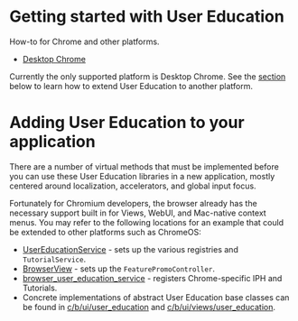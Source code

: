 # Getting started with User Education

How-to for Chrome and other platforms.

* [Desktop Chrome](/chrome/browser/ui/user_education/README.md)

Currently the only supported platform is Desktop Chrome. See the
[section](#Adding-User-Education-to-your-application) below to learn how
to extend User Education to another platform.


# Adding User Education to your application

There are a number of virtual methods that must be implemented before you can
use these User Education libraries in a new application, mostly centered around
localization, accelerators, and global input focus.

Fortunately for Chromium developers, the browser already has the necessary
support built in for Views, WebUI, and Mac-native context menus. You may refer
to the following locations for an example that could be extended to other
platforms such as ChromeOS:
  * [UserEducationService](
    /chrome/browser/ui/user_education/user_education_service.h) - sets up the
    various registries and `TutorialService`.
  * [BrowserView](/chrome/browser/ui/views/frame/browser_view.cc#831) - sets up
    the `FeaturePromoController`.
  * [browser_user_education_service](
    /chrome/browser/ui/views/user_education/browser_user_education_service.h) -
    registers Chrome-specific IPH and Tutorials.
  * Concrete implementations of abstract User Education base classes can be
    found in [c/b/ui/user_education](/chrome/browser/ui/user_education/) and
    [c/b/ui/views/user_education](/chrome/browser/ui/views/user_education/).
